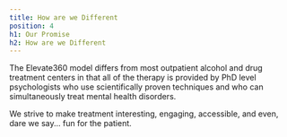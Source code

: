 ```yaml
---
title: How are we Different
position: 4
h1: Our Promise
h2: How are we Different
---
```


The Elevate360 model differs from most outpatient alcohol and drug treatment centers in that all of the therapy is provided by PhD level psychologists  who use scientifically proven techniques and who can simultaneously treat mental health disorders. 

We strive to make treatment interesting, engaging, accessible, and even, dare we say... fun for the patient.

